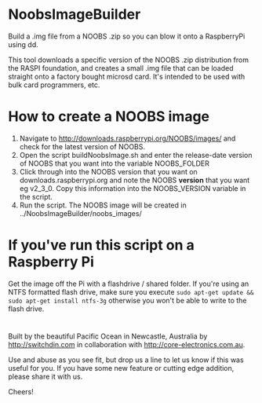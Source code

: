 # NoobsImageBuilder
Build a .img file from a NOOBS .zip so you can blow it onto a RaspberryPi using dd.

This tool downloads a specific version of the NOOBS .zip distribution from the RASPI foundation, and creates a small .img file that can be loaded straight onto a factory bought microsd card. It's intended to be used with bulk card programmers, etc.

# How to create a NOOBS image
1. Navigate to http://downloads.raspberrypi.org/NOOBS/images/ and check for the latest version of NOOBS.
2. Open the script buildNoobsImage.sh and enter the release-date version of NOOBS that you want into the variable NOOBS_FOLDER
3. Click through into the NOOBS version that you want on downloads.raspberrypi.org and note the NOOBS **version** that you want eg v2_3_0. Copy this information into the NOOBS_VERSION variable in the script.
4. Run the script. The NOOBS image will be created in ../NoobsImageBuilder/noobs_images/

# If you've run this script on a Raspberry Pi
Get the image off the Pi with a flashdrive / shared folder.
If you're using an NTFS formatted flash drive, make sure you execute `sudo apt-get update && sudo apt-get install ntfs-3g` otherwise you won't be able to write to the flash drive.


#
Built by the beautiful Pacific Ocean in Newcastle, Australia by http://switchdin.com in collaboration with http://core-electronics.com.au.

Use and abuse as you see fit, but drop us a line to let us know if this was useful for you. If you have some new feature or cutting edge addition, please share it with us.

Cheers!

